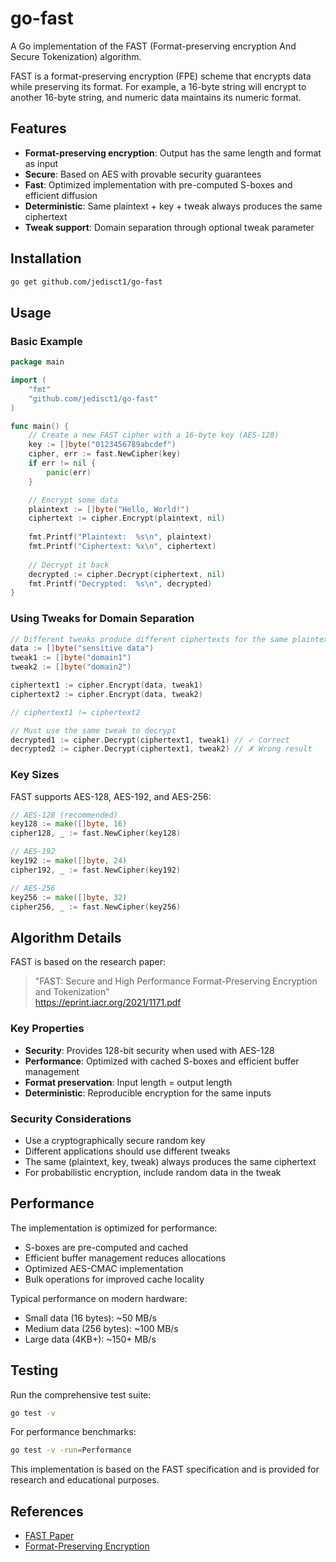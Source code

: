 # go-fast

A Go implementation of the FAST (Format-preserving encryption And Secure Tokenization) algorithm.

FAST is a format-preserving encryption (FPE) scheme that encrypts data while preserving its format. For example, a 16-byte string will encrypt to another 16-byte string, and numeric data maintains its numeric format.

## Features

- **Format-preserving encryption**: Output has the same length and format as input
- **Secure**: Based on AES with provable security guarantees
- **Fast**: Optimized implementation with pre-computed S-boxes and efficient diffusion
- **Deterministic**: Same plaintext + key + tweak always produces the same ciphertext
- **Tweak support**: Domain separation through optional tweak parameter

## Installation

```bash
go get github.com/jedisct1/go-fast
```

## Usage

### Basic Example

```go
package main

import (
    "fmt"
    "github.com/jedisct1/go-fast"
)

func main() {
    // Create a new FAST cipher with a 16-byte key (AES-128)
    key := []byte("0123456789abcdef")
    cipher, err := fast.NewCipher(key)
    if err != nil {
        panic(err)
    }

    // Encrypt some data
    plaintext := []byte("Hello, World!")
    ciphertext := cipher.Encrypt(plaintext, nil)
    
    fmt.Printf("Plaintext:  %s\n", plaintext)
    fmt.Printf("Ciphertext: %x\n", ciphertext)
    
    // Decrypt it back
    decrypted := cipher.Decrypt(ciphertext, nil)
    fmt.Printf("Decrypted:  %s\n", decrypted)
}
```

### Using Tweaks for Domain Separation

```go
// Different tweaks produce different ciphertexts for the same plaintext
data := []byte("sensitive data")
tweak1 := []byte("domain1")
tweak2 := []byte("domain2")

ciphertext1 := cipher.Encrypt(data, tweak1)
ciphertext2 := cipher.Encrypt(data, tweak2)

// ciphertext1 != ciphertext2

// Must use the same tweak to decrypt
decrypted1 := cipher.Decrypt(ciphertext1, tweak1) // ✓ Correct
decrypted2 := cipher.Decrypt(ciphertext1, tweak2) // ✗ Wrong result
```

### Key Sizes

FAST supports AES-128, AES-192, and AES-256:

```go
// AES-128 (recommended)
key128 := make([]byte, 16)
cipher128, _ := fast.NewCipher(key128)

// AES-192
key192 := make([]byte, 24)
cipher192, _ := fast.NewCipher(key192)

// AES-256
key256 := make([]byte, 32)
cipher256, _ := fast.NewCipher(key256)
```

## Algorithm Details

FAST is based on the research paper:
> "FAST: Secure and High Performance Format-Preserving Encryption and Tokenization"  
> https://eprint.iacr.org/2021/1171.pdf

### Key Properties

- **Security**: Provides 128-bit security when used with AES-128
- **Performance**: Optimized with cached S-boxes and efficient buffer management
- **Format preservation**: Input length = output length
- **Deterministic**: Reproducible encryption for the same inputs

### Security Considerations

- Use a cryptographically secure random key
- Different applications should use different tweaks
- The same (plaintext, key, tweak) always produces the same ciphertext
- For probabilistic encryption, include random data in the tweak

## Performance

The implementation is optimized for performance:

- S-boxes are pre-computed and cached
- Efficient buffer management reduces allocations
- Optimized AES-CMAC implementation
- Bulk operations for improved cache locality

Typical performance on modern hardware:
- Small data (16 bytes): ~50 MB/s
- Medium data (256 bytes): ~100 MB/s  
- Large data (4KB+): ~150+ MB/s

## Testing

Run the comprehensive test suite:

```bash
go test -v
```

For performance benchmarks:

```bash
go test -v -run=Performance
```

This implementation is based on the FAST specification and is provided for research and educational purposes.

## References

- [FAST Paper](https://eprint.iacr.org/2021/1171.pdf)
- [Format-Preserving Encryption](https://en.wikipedia.org/wiki/Format-preserving_encryption)
